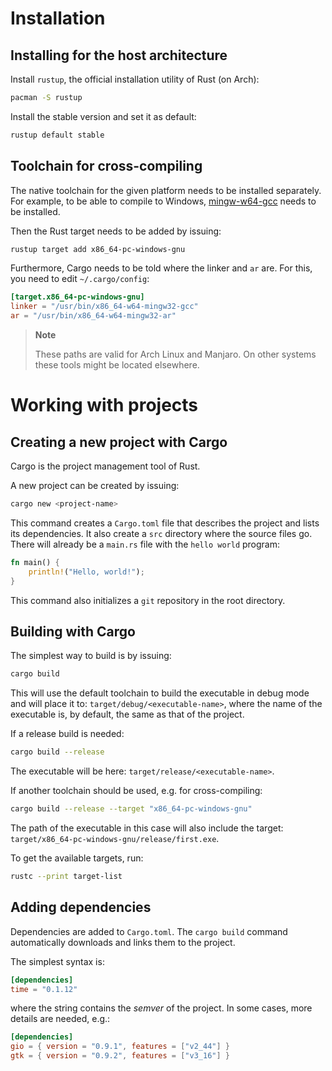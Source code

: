 # Installation

## Installing for the host architecture

Install `rustup`, the official installation utility of Rust (on Arch):

```bash
pacman -S rustup
```

Install the stable version and set it as default:

```bash
rustup default stable
```

## Toolchain for cross-compiling

The native toolchain for the given platform needs to be installed separately.
For example, to be able to compile to Windows, [mingw-w64-gcc][1] needs to be
installed.

Then the Rust target needs to be added by issuing:

```bash
rustup target add x86_64-pc-windows-gnu
```

Furthermore, Cargo needs to be told where the linker and `ar` are. For this, you
need to edit `~/.cargo/config`:

```toml
[target.x86_64-pc-windows-gnu]
linker = "/usr/bin/x86_64-w64-mingw32-gcc"
ar = "/usr/bin/x86_64-w64-mingw32-ar"
```

>	**Note**
>
>	These paths are valid for Arch Linux and Manjaro. On other systems these
>	tools might be located elsewhere.

# Working with projects

## Creating a new project with Cargo

Cargo is the project management tool of Rust.

A new project can be created by issuing:

```bash
cargo new <project-name>
```

This command creates a `Cargo.toml` file that describes the project and lists
its dependencies. It also create a `src` directory where the source files go.
There will already be a `main.rs` file with the `hello world` program:

```rust
fn main() {
    println!("Hello, world!");
}
```

This command also initializes a `git` repository in the root directory.

## Building with Cargo

The simplest way to build is by issuing:

```bash
cargo build
```

This will use the default toolchain to build the executable in debug mode and
will place it to: `target/debug/<executable-name>`, where the name of the
executable is, by default, the same as that of the project.

If a release build is needed:

```bash
cargo build --release
```

The executable will be here: `target/release/<executable-name>`.

If another toolchain should be used, e.g. for cross-compiling:

```bash
cargo build --release --target "x86_64-pc-windows-gnu"
```

The path of the executable in this case will also include the target:
`target/x86_64-pc-windows-gnu/release/first.exe`.

To get the available targets, run:

```bash
rustc --print target-list
```

## Adding dependencies

Dependencies are added to `Cargo.toml`. The `cargo build` command automatically
downloads and links them to the project.

The simplest syntax is:

```toml
[dependencies]
time = "0.1.12"
```

where the string contains the *semver* of the project. In some cases, more
details are needed, e.g.:

```toml
[dependencies]
gio = { version = "0.9.1", features = ["v2_44"] }
gtk = { version = "0.9.2", features = ["v3_16"] }
```

[1]: https://archlinux.org/packages/community/x86_64/mingw-w64-gcc/
